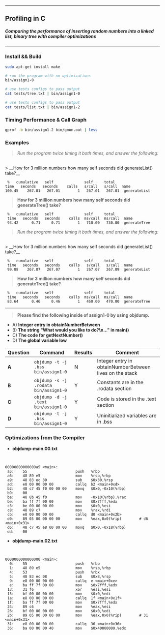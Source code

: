***
##  Profiling in C
##### Comparing the performance of inserting random numbers into a linked list, binary tree  with compiler optimizations
***
### Install && Build
```bash
sudo apt-get install make
```
```bash
# run the program with no optimizations
bin/assign1-0

# use tests configs to pass output
cat tests/tree.txt | bin/assign1-0

# use tests configs to pass output
cat tests/list.txt | bin/assign1-2
```

### Timing Performance & Call Graph
```bash
gprof -b bin/assign1-2 bin/gmon.out | less
```

### Examples
> _Run the program twice timing it both times, and answer the following:_
<br>
> __How for 3 million numbers how many self seconds did generateList() take?__

     %   cumulative   self              self     total           
    time   seconds   seconds    calls   s/call   s/call  name    
    100.45    267.01   267.01        1   267.01   267.01  generateList

> __How for 3 million numbers how many self seconds did generateTree() take?__

     %   cumulative   self              self     total           
     time   seconds   seconds    calls  ms/call  ms/call  name    
     93.42      0.71     0.71        1   710.00   730.00  generateTree

> _Run the program twice timing it both times, and answer the following:_
<br>
> __How for 3 million numbers how many self seconds did generateList() take?__

     %   cumulative   self              self     total           
     time   seconds   seconds    calls   s/call   s/call  name    
     99.88    267.07   267.07        1   267.07   267.09  generateList

> __How for 3 million numbers how many self seconds did generateTree() take?__

     %   cumulative   self              self     total           
     time   seconds   seconds    calls  ms/call  ms/call  name    
     83.64      0.46     0.46        1   460.00   470.00  generateTree

***
> __Please find the following inside of assign1-0 by using objdump.__
-  A) __Integer entry in obtainNumberBetween__
-  B) __The string "What would you like to do?\n..." in main()__
-  C) __The code for getNextNumber()__
-  D) __The global variable low__

 Question | Command                                     | Results | Comment                                                 
----------|---------------------------------------------|---------|---------------------------------------------------------
 __A__    | ```objdump -t -j .bss bin/assign1-0```     | N       | Integer entry in obtainNumberBetween lives on the stack 
 __B__    | ```objdump -s -j .rodata bin/assign1-0```   | Y       | Constants are in the .rodata section                                                        
 __C__    | ```objdump -d -j .text bin/assign1-0```     | Y       | Code is stored in the .text section                                                         
 __D__    | ```objdump -t -j .bss bin/assign1-0 ```     | Y       | Uninitialized variables are in .bss                                                        

### Optimizations from the Compiler

- __objdump-main.00.txt__
<br>

```
00000000000000a5 <main>:
 a5:	55                   	push   %rbp
 a6:	48 89 e5             	mov    %rsp,%rbp
 a9:	48 83 ec 30          	sub    $0x30,%rsp
 ad:	e8 00 00 00 00       	callq  b2 <main+0xd>
 b2:	48 c7 45 f0 00 00 00 	movq   $0x0,-0x10(%rbp)
 b9:	00 
 ba:	48 8b 45 f0          	mov    -0x10(%rbp),%rax
 be:	ba ff 7f 00 00       	mov    $0x7fff,%edx
 c3:	be 00 00 00 00       	mov    $0x0,%esi
 c8:	48 89 c7             	mov    %rax,%rdi
 cb:	e8 00 00 00 00       	callq  d0 <main+0x2b>
 d0:	89 05 00 00 00 00    	mov    %eax,0x0(%rip)        # d6 <main+0x31>
 d6:	48 c7 45 e8 00 00 00 	movq   $0x0,-0x18(%rbp)
 dd:	00 
 ```

- __objdump-main.02.txt__
<br>

```
0000000000000000 <main>:
  0:	55                   	push   %rbp
  1:	48 89 e5             	mov    %rsp,%rbp
  4:	53                   	push   %rbx
  5:	48 83 ec 08          	sub    $0x8,%rsp
  9:	e8 00 00 00 00       	callq  e <main+0xe>
  e:	ba ff 7f 00 00       	mov    $0x7fff,%edx
 13:	31 f6                	xor    %esi,%esi
 15:	bf 00 00 00 00       	mov    $0x0,%edi
 1a:	e8 00 00 00 00       	callq  1f <main+0x1f>
 1f:	ba ff 7f 00 00       	mov    $0x7fff,%edx
 24:	89 c6                	mov    %eax,%esi
 26:	bf 00 00 00 00       	mov    $0x0,%edi
 2b:	89 05 00 00 00 00    	mov    %eax,0x0(%rip)        # 31 <main+0x31>
 31:	e8 00 00 00 00       	callq  36 <main+0x36>
 36:	ba 00 00 00 40       	mov    $0x40000000,%edx
 ```


